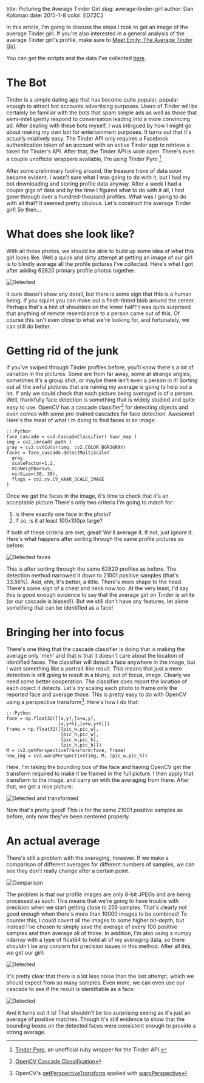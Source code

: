 title: Picturing the Average Tinder Girl
slug: average-tinder-girl
author: Dan Kolbman
date: 2015-1-8
color: ED72C2

In this article, I'm going to discuss the steps I took to get an image of the 
average Tinder girl. If you're also interested in a general analysis of the 
average Tinder girl's profile, make sure to [Meet Emily: The Average Tinder 
Girl]({filename}/posts/meetemily/emily.md).

You can get the scripts and the data I've collected [here](https://github.com/dankolbman/CleverTind).

# The Bot

Tinder is a simple dating app that has become quite popular, popular enough to
attract bot accounts advertising purposes. Users of Tinder will be certainly be 
familiar with the bots that spam simple ads as well as those that semi-intelligently
respond to conversation leading into a more convincing ad. After dealing with 
these bots myself, I was intrigued by how I might go about making my own bot for
entertainment purposes. It turns out that it's actually relatively easy. The 
Tinder API only requires a Facebook authentication token of an account with an 
active Tinder app to retrieve a token for Tinder's API. After that, the Tinder
API is wide open. There's even a couple unofficial wrappers available, I'm using
Tinder Pyro [^tinder_pyro].

[^tinder_pyro]: [Tinder Pyro](https://github.com/nneal/tinder_pyro), an unofficial 
ruby wrapper for the Tinder API.

After some preliminary fooling around, the treasure trove of data soon became 
evident. I wasn't sure what I was going to do with it, but I had my bot
downloading and storing profile data anyway. After a week I had a couple gigs of
data and by the time I figured what to do with it all, I had gone through over 
a hundred-thousand profiles. What was I going to do with all that? It seemed 
pretty obvious. Let's construct the average Tinder girl! So then...

# What does she look like?

With all those photos, we should be able to build up some idea of what this girl
looks like. Well a quick and dirty attempt at getting an image of our girl is to
blindly average all the profile pictures I've collected. Here's what I got after
adding 62820 primary profile photos together:

![Detected]({attach}prof_avg.png)

It sure doesn't show any detail, but there is some sign that this is a human being.
If you squint you can make out a flesh-tinted blob around the center. Perhaps
that's a hint of shoulders on the lower half? I was quite surprised that anything
of remote resemblance to a person came out of this. Of course this isn't even
close to what we're looking for, and fortunately, we can still do better.

# Getting rid of the junk

If you've swiped through Tinder profiles before, you'll know there's a lot of
variation in the pictures. Some are from far away, some at strange angles, 
sometimes it's a group shot, or maybe there isn't even a person in it! Sorting 
out all the awful pictures that are ruining my average is going to help out a
lot. If only we could check that each picture being averaged is of a person.
Well, thankfully face detection is something that is widely studied and quite 
easy to use. OpenCV has a cascade classifier[^cascade_classifier] for detecting 
objects and even comes with some pre-trained cascades for face detection.
Awesome! Here's the meat of what I'm doing to find faces in an image:

    :::Python
    face_cascade = cv2.CascadeClassifier( haar_map )
    img = cv2.imread( path ) 
    gray = cv2.cvtColor(img, cv2.COLOR_BGR2GRAY)
    faces = face_cascade.detectMultiScale(
      gray,
      scaleFactor=1.2,
      minNeighbors=5,
      minSize=(30, 30),
      flags = cv2.cv.CV_HAAR_SCALE_IMAGE
    )

[^cascade_classifier]: [OpenCV Cascade Classification](http://docs.opencv.org/modules/objdetect/doc/cascade_classification.html)

Once we get the faces in the image, it's time to check that it's an acceptable 
picture There's only two criteria I'm going to match for:

1. Is there exactly one face in the photo?
2. If so, is it at least 100x100px large?

If both of these criteria are met, great! We'll average it. If not, just ignore it.
Here's what happens after sorting through the same profile pictures as before:

![Detected faces]({attach}detect_avg.png)

This is after sorting through the same 62820 profiles as before. The detection 
method narrowed it down to 21001 positive samples (that's 33.56%).
And, ehh, It's better, a little. There's more shape to the head. There's some sign of a chest
and neck now too. At the very least, I'd say this is good enough evidence to say
that the average girl on Tinder is white (or our cascade is biased!). But we 
still don't have any features, let alone something that can be identified as a
face!

# Bringing her into focus

There's one thing that the cascade classifier is doing that is making the average 
only 'meh' and that is that it doesn't care about the location of identified faces.
The classifier will detect a face anywhere in the image, but I want something 
like a portrait-like result. This means that just a mere detection is still going
to result in a blurry, out of focus, image. Clearly we need some better cooperation.
The classifier does report the location of each object it detects. Let's try
 scaling each photo to frame only the reported face and average those. This is 
pretty easy to do with OpenCV using a perspective transform[^transform]. Here's how I do that:


    :::Python
    face = np.float32([[x,y],[x+w,y],
                       [x,y+h],[x+w,y+h]])
    frame = np.float32([[pic_w,pic_w],
                        [pic_h,pic_w],
                        [pic_w,pic_h],
                        [pic_h,pic_h]]) 
    M = cv2.getPerspectiveTransform(face, frame)
    new_img = cv2.warpPerspective(img, M, (pic_w,pic_h))

[^transform]: OpenCV's [getPerspectiveTransform](http://docs.opencv.org/modules/imgproc/doc/geometric_transformations.html#getperspectivetransform) applied with [warpPerspective](http://docs.opencv.org/modules/imgproc/doc/geometric_transformations.html#warpperspective)

Here, I'm taking the bounding box of the face and having OpenCV get the transform
required to make it be framed in the full picture. I then apply that transform 
to the image, and carry on with the averaging from there. After that, we get a
nice picture:

![Detected and transformed]({attach}full_101.png)

Now that's pretty good! This is for the same 21001 positive samples as before, 
only now they've been centered properly. 


# An actual average

There's still a problem with the averaging, however. If we make a comparison of
different averages for different numbers of samples, we can see they don't 
really change after a certain point.

![Comparison]({attach}compare_small.png)

The problem is that our profile images are only 8-bit JPEGs and are being 
processed as such. This means that we're going to have trouble with precision
when we start getting close to 256 samples. That's clearly not good enough when
there's more than 10000 images to be combined! To counter this, I could covert 
all the images to some higher bit-depth, but instead I've chosen to simply save 
the average of every 100 positive samples and then average all of those. In 
addition, I'm also using a numpy ndarray with a type of float64 to hold all of 
my averaging data, so there shouldn't be any concern for precision issues in this
method.
After all this, we get our girl:

![Detected]({attach}trans_avg.png)

It's pretty clear that there is a lot less noise than the last attempt, which 
we should expect from so many samples. Even more, we can even use our cascade to
see if the result is identifiable as a face:

![Detected]({attach}detected.png)

And it turns out it is! That shouldn't be too surprising seeing as it's 
just an average of positive matches. Though it's still evidence to show that
the bounding boxes on the detected faces were consistent enough to provide a strong
average.

